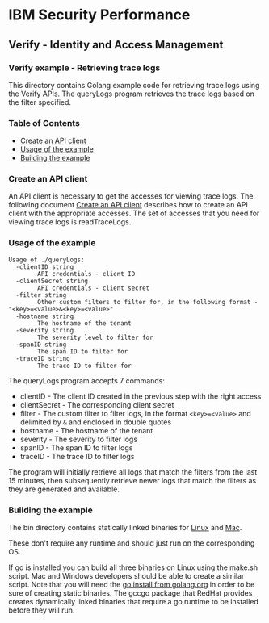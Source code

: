 # IBM Security Performance

## Verify - Identity and Access Management

### Verify example - Retrieving trace logs

This directory contains Golang example code for retrieving trace logs using the Verify APIs. The queryLogs program retrieves the trace logs based on the filter specified.

### Table of Contents

* [Create an API client](#create-an-api-client)
* [Usage of the example](#usage-of-the-example)
* [Building the example](#building-the-example)


### Create an API client

An API client is necessary to get the accesses for viewing trace logs. The following document [Create an API client](https://docs.verify.ibm.com/verify/docs/create-api-client) describes
how to create an API client with the appropriate accesses.  The set of accesses that you need for viewing trace logs is readTraceLogs.


### Usage of the example
```
Usage of ./queryLogs:
  -clientID string
    	API credentials - client ID
  -clientSecret string
    	API credentials - client secret
  -filter string
    	Other custom filters to filter for, in the following format - "<key>=<value>&<key>=<value>"
  -hostname string
    	The hostname of the tenant
  -severity string
    	The severity level to filter for
  -spanID string
    	The span ID to filter for
  -traceID string
    	The trace ID to filter for
```

The queryLogs program accepts 7 commands:

- clientID - The client ID created in the previous step with the right access
- clientSecret - The corresponding client secret
- filter - The custom filter to filter logs, in the format `<key>=<value>` and delimited by `&` and enclosed in double quotes
- hostname - The hostname of the tenant 
- severity - The severity to filter logs	
- spanID - The span ID to filter logs
- traceID - The trace ID to filter logs

The program will initially retrieve all logs that match the filters from the last 15 minutes, then subsequently retrieve newer logs that match the filters as they are generated and available.


### Building the example

The bin directory contains statically linked binaries for [Linux](bin/linux/queryLogs) and [Mac](bin/darwin/queryLogs).

These don't require any runtime and should just run on the corresponding OS.

If go is installed you can build all three binaries on Linux using the make.sh script.
Mac and Windows developers should be able to create a similar script.
Note that you will need the [go install from golang.org](https://golang.org/doc/install) in order to be sure of creating static binaries. The gccgo package that RedHat provides creates dynamically linked binaries that require a go runtime to be installed before they will run.